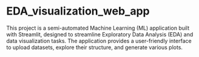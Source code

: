 # EDA_visualization_web_app
This project is a semi-automated Machine Learning (ML) application built with Streamlit, designed to streamline Exploratory Data Analysis (EDA) and data visualization tasks. The application provides a user-friendly interface to upload datasets, explore their structure, and generate various plots.
